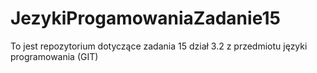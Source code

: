 # JezykiProgamowaniaZadanie15
To jest repozytorium dotyczące zadania 15 dział 3.2 z przedmiotu języki programowania (GIT)
